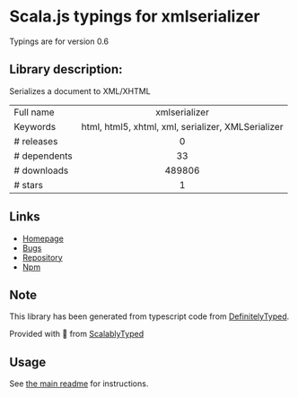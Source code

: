
# Scala.js typings for xmlserializer

Typings are for version 0.6

## Library description:
Serializes a document to XML/XHTML

|                    |                 |
| ------------------ | :-------------: |
| Full name          | xmlserializer |
| Keywords           | html, html5, xhtml, xml, serializer, XMLSerializer |
| # releases         | 0 |
| # dependents       | 33 |
| # downloads        | 489806 |
| # stars            | 1 |

## Links
- [Homepage](https://github.com/cburgmer/xmlserializer#readme)
- [Bugs](https://github.com/cburgmer/xmlserializer/issues)
- [Repository](https://github.com/cburgmer/xmlserializer)
- [Npm](https://www.npmjs.com/package/xmlserializer)
    


## Note
This library has been generated from typescript code from [DefinitelyTyped](https://definitelytyped.org).

Provided with :purple_heart: from [ScalablyTyped](https://github.com/oyvindberg/ScalablyTyped)

## Usage
See [the main readme](../../readme.md) for instructions.


